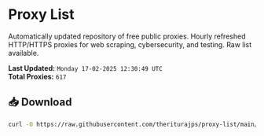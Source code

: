 # Proxy List

Automatically updated repository of free public proxies. Hourly refreshed HTTP/HTTPS proxies for web scraping, cybersecurity, and testing. Raw list available.

**Last Updated:** `Monday 17-02-2025 12:30:49 UTC`  
**Total Proxies:** `617`

## 📥 Download
```bash
curl -O https://raw.githubusercontent.com/theriturajps/proxy-list/main/proxies.txt

